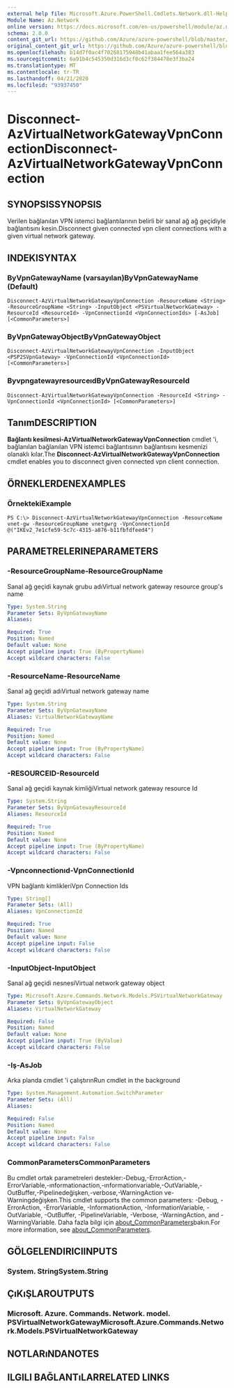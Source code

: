 ```yaml
---
external help file: Microsoft.Azure.PowerShell.Cmdlets.Network.dll-Help.xml
Module Name: Az.Network
online version: https://docs.microsoft.com/en-us/powershell/module/az.network/disconnect-azvirtualnetworkgatewayvpnconnection
schema: 2.0.0
content_git_url: https://github.com/Azure/azure-powershell/blob/master/src/Network/Network/help/Disconnect-AzVirtualNetworkGatewayVpnConnection.md
original_content_git_url: https://github.com/Azure/azure-powershell/blob/master/src/Network/Network/help/Disconnect-AzVirtualNetworkGatewayVpnConnection.md
ms.openlocfilehash: b14d7f0ac4f70268175948b41abaa1fee564a383
ms.sourcegitcommit: 6a91b4c545350d316d3cf8c62f384478e3f3ba24
ms.translationtype: MT
ms.contentlocale: tr-TR
ms.lasthandoff: 04/21/2020
ms.locfileid: "93937450"
---
```

# <span data-ttu-id="1068d-101">Disconnect-AzVirtualNetworkGatewayVpnConnection</span><span class="sxs-lookup"><span data-stu-id="1068d-101">Disconnect-AzVirtualNetworkGatewayVpnConnection</span></span>

## <span data-ttu-id="1068d-102">SYNOPSIS</span><span class="sxs-lookup"><span data-stu-id="1068d-102">SYNOPSIS</span></span> 
<span data-ttu-id="1068d-103">Verilen bağlanılan VPN istemci bağlantılarının belirli bir sanal ağ ağ geçidiyle bağlantısını kesin.</span><span class="sxs-lookup"><span data-stu-id="1068d-103">Disconnect given connected vpn client connections with a given virtual network gateway.</span></span>

## <span data-ttu-id="1068d-104">INDEKI</span><span class="sxs-lookup"><span data-stu-id="1068d-104">SYNTAX</span></span>
### <span data-ttu-id="1068d-105">ByVpnGatewayName (varsayılan)</span><span class="sxs-lookup"><span data-stu-id="1068d-105">ByVpnGatewayName (Default)</span></span>
```
Disconnect-AzVirtualNetworkGatewayVpnConnection -ResourceName <String> -ResourceGroupName <String> -InputObject <PSVirtualNetworkGateway> -ResourceId <ResourceId> -VpnConnectionId <VpnConnectionIds> [-AsJob] [<CommonParameters>]
```

### <span data-ttu-id="1068d-106">ByVpnGatewayObject</span><span class="sxs-lookup"><span data-stu-id="1068d-106">ByVpnGatewayObject</span></span>
```
Disconnect-AzVirtualNetworkGatewayVpnConnection -InputObject <PSP2SVpnGateway> -VpnConnectionId <VpnConnectionId> [<CommonParameters>]
```

### <span data-ttu-id="1068d-107">Byvpngatewayresourceıd</span><span class="sxs-lookup"><span data-stu-id="1068d-107">ByVpnGatewayResourceId</span></span>
```
Disconnect-AzVirtualNetworkGatewayVpnConnection -ResourceId <String> -VpnConnectionId <VpnConnectionId> [<CommonParameters>]
```

## <span data-ttu-id="1068d-108">Tanım</span><span class="sxs-lookup"><span data-stu-id="1068d-108">DESCRIPTION</span></span>
<span data-ttu-id="1068d-109">**Bağlantı kesilmesi-AzVirtualNetworkGatewayVpnConnection** cmdlet 'i, bağlanılan bağlanılan VPN istemci bağlantısının bağlantısını kesmenizi olanaklı kılar.</span><span class="sxs-lookup"><span data-stu-id="1068d-109">The **Disconnect-AzVirtualNetworkGatewayVpnConnection** cmdlet enables you to disconnect given connected vpn client connection.</span></span>

## <span data-ttu-id="1068d-110">ÖRNEKLERDEN</span><span class="sxs-lookup"><span data-stu-id="1068d-110">EXAMPLES</span></span>

### <span data-ttu-id="1068d-111">Örnekteki</span><span class="sxs-lookup"><span data-stu-id="1068d-111">Example</span></span>
```
PS C:\> Disconnect-AzVirtualNetworkGatewayVpnConnection -ResourceName vnet-gw -ResourceGroupName vnetgwrg -VpnConnectionId @("IKEv2_7e1cfe59-5c7c-4315-a876-b11fbfdfeed4")

```

## <span data-ttu-id="1068d-112">PARAMETRELERINE</span><span class="sxs-lookup"><span data-stu-id="1068d-112">PARAMETERS</span></span>

### <span data-ttu-id="1068d-113">-ResourceGroupName</span><span class="sxs-lookup"><span data-stu-id="1068d-113">-ResourceGroupName</span></span>
<span data-ttu-id="1068d-114">Sanal ağ geçidi kaynak grubu adı</span><span class="sxs-lookup"><span data-stu-id="1068d-114">Virtual network gateway resource group's name</span></span>

```yaml
Type: System.String
Parameter Sets: ByVpnGatewayName
Aliases:

Required: True
Position: Named
Default value: None
Accept pipeline input: True (ByPropertyName)
Accept wildcard characters: False
```

### <span data-ttu-id="1068d-115">-ResourceName</span><span class="sxs-lookup"><span data-stu-id="1068d-115">-ResourceName</span></span>
<span data-ttu-id="1068d-116">Sanal ağ geçidi adı</span><span class="sxs-lookup"><span data-stu-id="1068d-116">Virtual network gateway name</span></span>

```yaml
Type: System.String
Parameter Sets: ByVpnGatewayName
Aliases: VirtualNetworkGatewayName

Required: True
Position: Named
Default value: None
Accept pipeline input: True (ByPropertyName)
Accept wildcard characters: False
```

### <span data-ttu-id="1068d-117">-RESOURCEID</span><span class="sxs-lookup"><span data-stu-id="1068d-117">-ResourceId</span></span>
<span data-ttu-id="1068d-118">Sanal ağ geçidi kaynak kimliği</span><span class="sxs-lookup"><span data-stu-id="1068d-118">Virtual network gateway resource Id</span></span>

```yaml
Type: System.String
Parameter Sets: ByVpnGatewayResourceId
Aliases: ResourceId

Required: True
Position: Named
Default value: None
Accept pipeline input: True (ByPropertyName)
Accept wildcard characters: False
```

### <span data-ttu-id="1068d-119">-Vpnconnectionıd</span><span class="sxs-lookup"><span data-stu-id="1068d-119">-VpnConnectionId</span></span>
<span data-ttu-id="1068d-120">VPN bağlantı kimlikleri</span><span class="sxs-lookup"><span data-stu-id="1068d-120">Vpn Connection Ids</span></span>

```yaml
Type: String[]
Parameter Sets: (All)
Aliases: VpnConnectionId

Required: True
Position: Named
Default value: None
Accept pipeline input: False
Accept wildcard characters: False
```

### <span data-ttu-id="1068d-121">-InputObject</span><span class="sxs-lookup"><span data-stu-id="1068d-121">-InputObject</span></span>
<span data-ttu-id="1068d-122">Sanal ağ geçidi nesnesi</span><span class="sxs-lookup"><span data-stu-id="1068d-122">Virtual network gateway object</span></span>

```yaml
Type: Microsoft.Azure.Commands.Network.Models.PSVirtualNetworkGateway
Parameter Sets: ByVpnGatewayObject
Aliases: VirtualNetworkGateway

Required: False
Position: Named
Default value: None
Accept pipeline input: True (ByValue)
Accept wildcard characters: False
```

### <span data-ttu-id="1068d-123">-Iş</span><span class="sxs-lookup"><span data-stu-id="1068d-123">-AsJob</span></span>
<span data-ttu-id="1068d-124">Arka planda cmdlet 'i çalıştırın</span><span class="sxs-lookup"><span data-stu-id="1068d-124">Run cmdlet in the background</span></span>

```yaml
Type: System.Management.Automation.SwitchParameter
Parameter Sets: (All)
Aliases:

Required: False
Position: Named
Default value: None
Accept pipeline input: False
Accept wildcard characters: False
```

### <span data-ttu-id="1068d-125">CommonParameters</span><span class="sxs-lookup"><span data-stu-id="1068d-125">CommonParameters</span></span>
<span data-ttu-id="1068d-126">Bu cmdlet ortak parametreleri destekler:-Debug,-ErrorAction,-ErrorVariable,-ınformationaction,-ınformationvariable,-OutVariable,-OutBuffer,-Pipelinedeğişken,-verbose,-WarningAction ve-Warningdeğişken.</span><span class="sxs-lookup"><span data-stu-id="1068d-126">This cmdlet supports the common parameters: -Debug, -ErrorAction, -ErrorVariable, -InformationAction, -InformationVariable, -OutVariable, -OutBuffer, -PipelineVariable, -Verbose, -WarningAction, and -WarningVariable.</span></span> <span data-ttu-id="1068d-127">Daha fazla bilgi için [about_CommonParameters](http://go.microsoft.com/fwlink/?LinkID=113216)bakın.</span><span class="sxs-lookup"><span data-stu-id="1068d-127">For more information, see [about_CommonParameters](http://go.microsoft.com/fwlink/?LinkID=113216).</span></span>

## <span data-ttu-id="1068d-128">GÖLGELENDIRICI</span><span class="sxs-lookup"><span data-stu-id="1068d-128">INPUTS</span></span>

### <span data-ttu-id="1068d-129">System. String</span><span class="sxs-lookup"><span data-stu-id="1068d-129">System.String</span></span>

## <span data-ttu-id="1068d-130">ÇıKıŞLAR</span><span class="sxs-lookup"><span data-stu-id="1068d-130">OUTPUTS</span></span>

### <span data-ttu-id="1068d-131">Microsoft. Azure. Commands. Network. model. PSVirtualNetworkGateway</span><span class="sxs-lookup"><span data-stu-id="1068d-131">Microsoft.Azure.Commands.Network.Models.PSVirtualNetworkGateway</span></span>

## <span data-ttu-id="1068d-132">NOTLARıNDA</span><span class="sxs-lookup"><span data-stu-id="1068d-132">NOTES</span></span>

## <span data-ttu-id="1068d-133">ILGILI BAĞLANTıLAR</span><span class="sxs-lookup"><span data-stu-id="1068d-133">RELATED LINKS</span></span>
